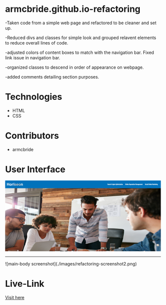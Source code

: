 # armcbride.github.io-refactoring

-Taken code from a simple web page and refactored to be cleaner and set up.

-Reduced divs and classes for simple look and grouped relavent elements to reduce overall lines of code.

-adjusted colors of content boxes to match with the navigation bar. Fixed link issue in navigation bar.

-organized classes to descend in order of appearance on webpage.

-added comments detailing section purposes.


# Technologies
- HTML
- CSS

# Contributors
- armcbride

# User Interface 
![front-page screenshot](./images/refactoring-screenshot1.png)
<hr>
![main-body screenshot](./images/refactoring-screenshot2.png)

# Live-Link
<a href="https://armcbride.github.io/armcbride.github.io-refactoring/"> Visit here</a>

